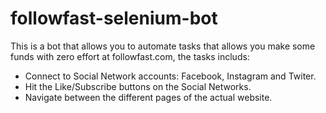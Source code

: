 # followfast-selenium-bot
This is a bot that allows you to automate tasks that allows you make some funds with zero effort at followfast.com, the tasks includs:
- Connect to Social Network accounts: Facebook, Instagram and Twiter.
- Hit the Like/Subscribe buttons on the Social Networks.
- Navigate between the different pages of the actual website.
